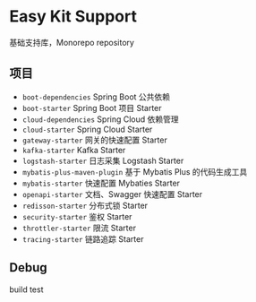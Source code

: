 # Easy Kit Support

基础支持库，Monorepo repository

## 项目
- `boot-dependencies` Spring Boot 公共依赖
- `boot-starter` Spring Boot 项目 Starter
- `cloud-dependencies` Spring Cloud 依赖管理
- `cloud-starter` Spring Cloud Starter
- `gateway-starter` 网关的快速配置 Starter
- `kafka-starter` Kafka Starter
- `logstash-starter` 日志采集 Logstash Starter
- `mybatis-plus-maven-plugin` 基于 Mybatis Plus 的代码生成工具
- `mybatis-starter` 快速配置 Mybaties Starter
- `openapi-starter` 文档、Swagger 快速配置 Starter
- `redisson-starter` 分布式锁 Starter
- `security-starter` 鉴权 Starter
- `throttler-starter` 限流 Starter
- `tracing-starter` 链路追踪 Starter

## Debug

build test